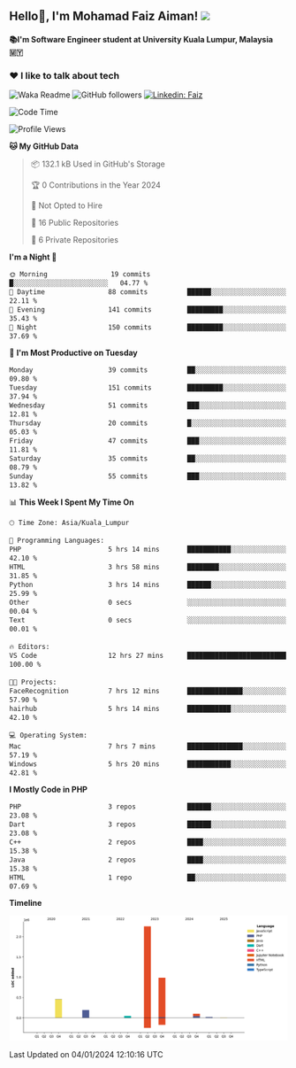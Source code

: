 <h2> Hello👋, I'm Mohamad Faiz Aiman! <img src="https://media.giphy.com/media/12oufCB0MyZ1Go/giphy.gif" width="50"></h2>

#### 📚I'm Software Engineer student at University Kuala Lumpur, Malaysia 🇲🇾
###  ❤️ I like to talk about tech 


![Waka Readme](https://github.com/anmol098/anmol098/workflows/Waka%20Readme/badge.svg)
![GitHub followers](https://img.shields.io/github/followers/faizaiman?label=Follow&style=social)
[![Linkedin: Faiz](https://img.shields.io/badge/-Faiz-blue?style=flat-square&logo=Linkedin&logoColor=white&link=https://www.linkedin.com/in/mohamad-faiz-aiman-623747192/)](https://www.linkedin.com/in/mohamad-faiz-aiman-623747192/)

<!--START_SECTION:waka-->
![Code Time](http://img.shields.io/badge/Code%20Time-214%20hrs%2058%20mins-blue)

![Profile Views](http://img.shields.io/badge/Profile%20Views-0-blue)

**🐱 My GitHub Data** 

> 📦 132.1 kB Used in GitHub's Storage 
 > 
> 🏆 0 Contributions in the Year 2024
 > 
> 🚫 Not Opted to Hire
 > 
> 📜 16 Public Repositories 
 > 
> 🔑 6 Private Repositories 
 > 
**I'm a Night 🦉** 

```text
🌞 Morning                19 commits          █░░░░░░░░░░░░░░░░░░░░░░░░   04.77 % 
🌆 Daytime                88 commits          ██████░░░░░░░░░░░░░░░░░░░   22.11 % 
🌃 Evening                141 commits         █████████░░░░░░░░░░░░░░░░   35.43 % 
🌙 Night                  150 commits         █████████░░░░░░░░░░░░░░░░   37.69 % 
```
📅 **I'm Most Productive on Tuesday** 

```text
Monday                   39 commits          ██░░░░░░░░░░░░░░░░░░░░░░░   09.80 % 
Tuesday                  151 commits         █████████░░░░░░░░░░░░░░░░   37.94 % 
Wednesday                51 commits          ███░░░░░░░░░░░░░░░░░░░░░░   12.81 % 
Thursday                 20 commits          █░░░░░░░░░░░░░░░░░░░░░░░░   05.03 % 
Friday                   47 commits          ███░░░░░░░░░░░░░░░░░░░░░░   11.81 % 
Saturday                 35 commits          ██░░░░░░░░░░░░░░░░░░░░░░░   08.79 % 
Sunday                   55 commits          ███░░░░░░░░░░░░░░░░░░░░░░   13.82 % 
```


📊 **This Week I Spent My Time On** 

```text
🕑︎ Time Zone: Asia/Kuala_Lumpur

💬 Programming Languages: 
PHP                      5 hrs 14 mins       ███████████░░░░░░░░░░░░░░   42.10 % 
HTML                     3 hrs 58 mins       ████████░░░░░░░░░░░░░░░░░   31.85 % 
Python                   3 hrs 14 mins       ██████░░░░░░░░░░░░░░░░░░░   25.99 % 
Other                    0 secs              ░░░░░░░░░░░░░░░░░░░░░░░░░   00.04 % 
Text                     0 secs              ░░░░░░░░░░░░░░░░░░░░░░░░░   00.01 % 

🔥 Editors: 
VS Code                  12 hrs 27 mins      █████████████████████████   100.00 % 

🐱‍💻 Projects: 
FaceRecognition          7 hrs 12 mins       ██████████████░░░░░░░░░░░   57.90 % 
hairhub                  5 hrs 14 mins       ███████████░░░░░░░░░░░░░░   42.10 % 

💻 Operating System: 
Mac                      7 hrs 7 mins        ██████████████░░░░░░░░░░░   57.19 % 
Windows                  5 hrs 20 mins       ███████████░░░░░░░░░░░░░░   42.81 % 
```

**I Mostly Code in PHP** 

```text
PHP                      3 repos             ██████░░░░░░░░░░░░░░░░░░░   23.08 % 
Dart                     3 repos             ██████░░░░░░░░░░░░░░░░░░░   23.08 % 
C++                      2 repos             ████░░░░░░░░░░░░░░░░░░░░░   15.38 % 
Java                     2 repos             ████░░░░░░░░░░░░░░░░░░░░░   15.38 % 
HTML                     1 repo              ██░░░░░░░░░░░░░░░░░░░░░░░   07.69 % 
```



**Timeline**

![Lines of Code chart](https://raw.githubusercontent.com/faizaiman/faizaiman/main/assets/bar_graph.png)


 Last Updated on 04/01/2024 12:10:16 UTC
<!--END_SECTION:waka-->
